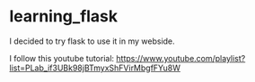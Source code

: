# learning_flask
I decided to try flask to use it in my webside.

I follow this youtube tutorial:
https://www.youtube.com/playlist?list=PLab_if3UBk98jBTmyxShFVirMbgfFYu8W
